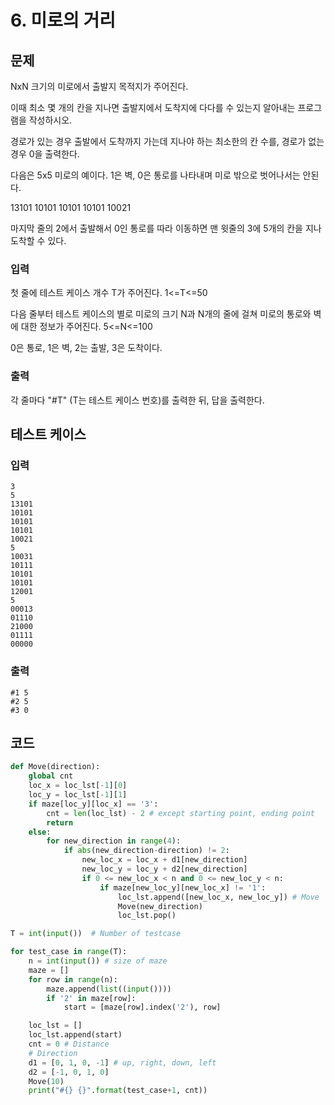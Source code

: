 # 6. 미로의 거리



## 문제

NxN 크기의 미로에서 출발지 목적지가 주어진다.

이때 최소 몇 개의 칸을 지나면 출발지에서 도착지에 다다를 수 있는지 알아내는 프로그램을 작성하시오.

경로가 있는 경우 출발에서 도착까지 가는데 지나야 하는 최소한의 칸 수를, 경로가 없는 경우 0을 출력한다.

다음은 5x5 미로의 예이다. 1은 벽, 0은 통로를 나타내며 미로 밖으로 벗어나서는 안된다.

13101
10101
10101
10101
10021

마지막 줄의 2에서 출발해서 0인 통로를 따라 이동하면 맨 윗줄의 3에 5개의 칸을 지나 도착할 수 있다.



### 입력

첫 줄에 테스트 케이스 개수 T가 주어진다. 1<=T<=50

다음 줄부터 테스트 케이스의 별로 미로의 크기 N과 N개의 줄에 걸쳐 미로의 통로와 벽에 대한 정보가 주어진다. 5<=N<=100

0은 통로, 1은 벽, 2는 출발, 3은 도착이다.

### 출력

각 줄마다 "#T" (T는 테스트 케이스 번호)를 출력한 뒤, 답을 출력한다.



## 테스트 케이스

### 입력

```
3
5
13101
10101
10101
10101
10021
5
10031
10111
10101
10101
12001
5
00013
01110
21000
01111
00000
```

### 출력

```
#1 5
#2 5
#3 0
```



## 코드

```python
def Move(direction):
    global cnt
    loc_x = loc_lst[-1][0]
    loc_y = loc_lst[-1][1]
    if maze[loc_y][loc_x] == '3':
        cnt = len(loc_lst) - 2 # except starting point, ending point
        return
    else:
        for new_direction in range(4):
            if abs(new_direction-direction) != 2:
                new_loc_x = loc_x + d1[new_direction]
                new_loc_y = loc_y + d2[new_direction]
                if 0 <= new_loc_x < n and 0 <= new_loc_y < n:
                    if maze[new_loc_y][new_loc_x] != '1':
                        loc_lst.append([new_loc_x, new_loc_y]) # Move
                        Move(new_direction)
                        loc_lst.pop()

T = int(input())  # Number of testcase

for test_case in range(T):
    n = int(input()) # size of maze
    maze = []
    for row in range(n):
        maze.append(list((input())))
        if '2' in maze[row]:
            start = [maze[row].index('2'), row]

    loc_lst = []
    loc_lst.append(start)
    cnt = 0 # Distance
    # Direction
    d1 = [0, 1, 0, -1] # up, right, down, left
    d2 = [-1, 0, 1, 0]
    Move(10)
    print("#{} {}".format(test_case+1, cnt))
```



